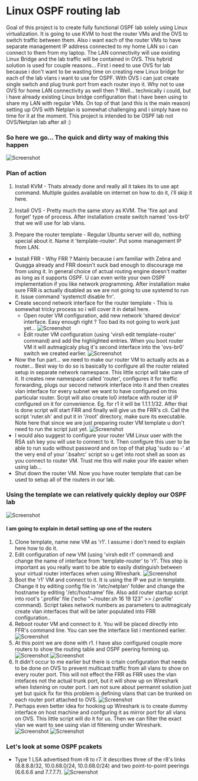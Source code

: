 # Linux OSPF routing lab

Goal of this project is to create fully functional OSPF lab solely using Linux virtualization. It is going to use KVM to host the router VMs and the OVS to switch traffic between them. Also i want each of the router VMs to have separate management IP address connected to my home LAN so i can connect to them from my laptop. The LAN connectivity will use existing Linux Bridge and the lab traffic will be contained in OVS. This hybrid solution is used for couple reasons... First i need to use OVS for lab because i don't want to be wasting time on creating new Linux bridge for each of the lab vlans i want to use for OSPF. With OVS i can just create single switch and plug trunk port from each router inyo it. Why not to use OVS for home LAN connectivity as well then ? Well... technically i could, but i have already existing Linux bridge configuration that i have been using to share my LAN with regular VMs. On top of that (and this is the main reason) setting up OVS with Netplan is somewhat challenging and i simply have no time for it at the moment. This project is intended to be OSPF lab not OVS/Netplan lab after all :)

### So here we go... The quick and dirty way of making this happen

![Screenshot](https://github.com/ccie18643/Linux-OSPF-lab/blob/main/pictures/linux_routing_lab.png)


### Plan of action

1. Install KVM - Thats already done and really all it takes its to use apt command. Multiple guides available on internet on how to do it, i'll skip it here.
2. Install OVS - Pretty much the same story as KVM. The 'fire apt and forget' type of process. After installation create switch named 'ovs-br0' that we will use for lab vlans.

3. Prepare the router template - Regular Ubuntu server will do, nothing special about it. Name it 'template-router'. Put some management IP from LAN.
 - Install FRR - Why FRR ? Mainly because i am familiar with Zebra and Quagga already and FRR doesn't suck bad enough to discourage me from using it. In general choice of actual routing engine doesn't matter as long as it supports OSPF. U can even write your own OSPF implementation if you like network programming. After installation make sure FRR is actually disabled as we are not going to use systemd to run it. Issue command 'systemctl disable frr'.
 - Create second network interface for the router template - This is somewhat tricky process so i will cover it in detail here.
   - Open router VM configuration, add new network 'shared device' interface. Easy enough right ? Too bad its not going to work just yet...
   ![Screenshot](https://github.com/ccie18643/Linux-OSPF-lab/blob/main/pictures/kvm_add_if.png)
   - Edit router VM configuration (using 'virsh edit template-router' command) and add the highlighted entries. When you boot router VM it will autmagicaly plug it's second interface into the 'ovs-br0' switch we created earlier.
   ![Screenshot](https://github.com/ccie18643/Linux-OSPF-lab/blob/main/pictures/kvm_mod_if.png)
 - Now the fun part... we need to make our router VM to actually acts as a router... Best way to do so is basically to configure all the router related setup in separate network namespace. This little script will take care of it. It creates new namespace called 'router', configures it for traffic forwarding, plugs our second network interface into it and then creates vlan interface for every subnet we want to have configured on this particular router. Scrpt will also create lo0 inteface with router id IP configured on it for convenience. Eg. for r1 it will be 1.1.1.1/32. After that is done script will start FRR and finally will give us the FRR's cli. Call the script 'ruter.sh' and put it in '/root' directory, make sure its executable. Note here that since we are just preparing router VM template u don't need to run the script just yet.
  ![Screenshot](https://github.com/ccie18643/Linux-OSPF-lab/blob/main/pictures/router_script.png)
 - I would also suggest to configure your router VM Linux user with the RSA ssh key you will use to connect to it. Then configure this user to be able to run sudo without password and on top of that plug 'sudo su -' at the very end of your '.bsahrc' script so u get into root shell as soon as you connect to router VM. Trust me this will make your life easier when using lab...
 - Shut down the router VM. Now you have router template that can be used to setup all of the routers in our lab.

### Using the template we can relatively quickly deploy our OSPF lab 

![Screenshot](https://github.com/ccie18643/Linux-OSPF-lab/blob/main/pictures/linux_ospf_lab.png)

#### I am going to explain in detail setting up one of the routers

1. Clone template, name new VM as 'r1'. I assume i don't need to explain here how to do it.
2. Edit configuration of new VM (using 'virsh edit r1' command) and change the name of interface from 'template-router' to 'r1'. This step is important as you really want to be able to easily distinguish between your virtual router interfaces when using Wireshark.
![Screenshot](https://github.com/ccie18643/Linux-OSPF-lab/blob/main/pictures/r1_kvm_mod_if.png)
3. Boot the 'r1' VM and connect to it. It is using the IP we put in template. Change it by editing config file in '/etc/netplan' folder and change the hostname by editing '/etc/hostname' file. Also add router startup script into root's '.profile' file ('echo "~/router.sh 16 19 123" >> /.profile' command). Script takes network numbers as parameters to autmagicaly create vlan interfaces that will be later populated into FRR configuration..
4. Reboot router VM and connect to it. You will be placed directly into FFR's command line. You can see the interface list i mentioned earlier.
![Screenshot](https://github.com/ccie18643/Linux-OSPF-lab/blob/main/pictures/r1_second_boot.png)
5. At this point we are done with r1. I have also configured couple more routers to show the routing table and OSPF peering forming up.
![Screenshot](https://github.com/ccie18643/Linux-OSPF-lab/blob/main/pictures/r1_ospf_nei.png)
![Screenshot](https://github.com/ccie18643/Linux-OSPF-lab/blob/main/pictures/r1_ospf_nei_pcap.png)
6. It didn't occur to me earlier but there is crtain configuration that needs to be done on OVS to prevent multicast traffic from all vlans to show on every router port. This will not effect the FRR as FRR uses the vlan intefaces not the actual trunk port, but it will show up on Wireshark when listening on router port. I am not sure about permannt solution just yet but quick fix for this problem is defining vlans that can be trunked on each router port attached to OVS.
![Screenshot](https://github.com/ccie18643/Linux-OSPF-lab/blob/main/pictures/ovs_trunk_setup.png)
7. Perhaps even better idea for hooking up Wireshark is to create dummy interface on host machine and confguring it as mirror port for all vlans on OVS. This little script will do it for us. Then we can filter the exact vlan we want to see using vlan id filtereing under Wireshark.
![Screenshot](https://github.com/ccie18643/Linux-OSPF-lab/blob/main/pictures/labtap.png)
![Screenshot](https://github.com/ccie18643/Linux-OSPF-lab/blob/main/pictures/ws_tag_filter.png)

### Let's look at some OSPF pcakets

- Type 1 LSA advertised from r8 to r7. It describes three of the r8's links (8.8.8.8/32, 10.0.68.0/24, 10.0.68.0/24) and two point-to-point peerings (6.6.6.6 and 7.7.7.7).
![Screenshot](https://github.com/ccie18643/Linux-OSPF-lab/blob/main/pictures/lsa1.png)

